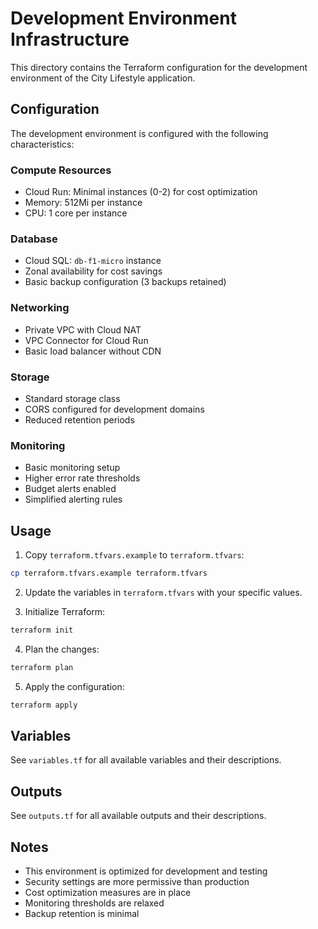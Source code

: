 # Development Environment Infrastructure

This directory contains the Terraform configuration for the development environment of the City Lifestyle application.

## Configuration

The development environment is configured with the following characteristics:

### Compute Resources
- Cloud Run: Minimal instances (0-2) for cost optimization
- Memory: 512Mi per instance
- CPU: 1 core per instance

### Database
- Cloud SQL: `db-f1-micro` instance
- Zonal availability for cost savings
- Basic backup configuration (3 backups retained)

### Networking
- Private VPC with Cloud NAT
- VPC Connector for Cloud Run
- Basic load balancer without CDN

### Storage
- Standard storage class
- CORS configured for development domains
- Reduced retention periods

### Monitoring
- Basic monitoring setup
- Higher error rate thresholds
- Budget alerts enabled
- Simplified alerting rules

## Usage

1. Copy `terraform.tfvars.example` to `terraform.tfvars`:
```bash
cp terraform.tfvars.example terraform.tfvars
```

2. Update the variables in `terraform.tfvars` with your specific values.

3. Initialize Terraform:
```bash
terraform init
```

4. Plan the changes:
```bash
terraform plan
```

5. Apply the configuration:
```bash
terraform apply
```

## Variables

See `variables.tf` for all available variables and their descriptions.

## Outputs

See `outputs.tf` for all available outputs and their descriptions.

## Notes

- This environment is optimized for development and testing
- Security settings are more permissive than production
- Cost optimization measures are in place
- Monitoring thresholds are relaxed
- Backup retention is minimal
